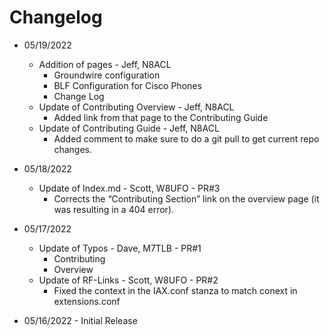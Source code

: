 # Changelog

* 05/19/2022
  * Addition of pages - Jeff, N8ACL
    * Groundwire configuration
    * BLF Configuration for Cisco Phones
    * Change Log
  * Update of Contributing Overview - Jeff, N8ACL
    * Added link from that page to the Contributing Guide
  * Update of Contributing Guide - Jeff, N8ACL
    * Added comment to make sure to do a git pull to get current repo changes.

* 05/18/2022
    * Update of Index.md - Scott, W8UFO - PR#3
      * Corrects the “Contributing Section” link on the overview page (it was resulting in a 404 error).

* 05/17/2022
  * Update of Typos - Dave, M7TLB - PR#1
    * Contributing
    * Overview
  * Update of RF-Links - Scott, W8UFO - PR#2
    * Fixed the context in the IAX.conf stanza to match conext in extensions.conf

* 05/16/2022 - Initial Release